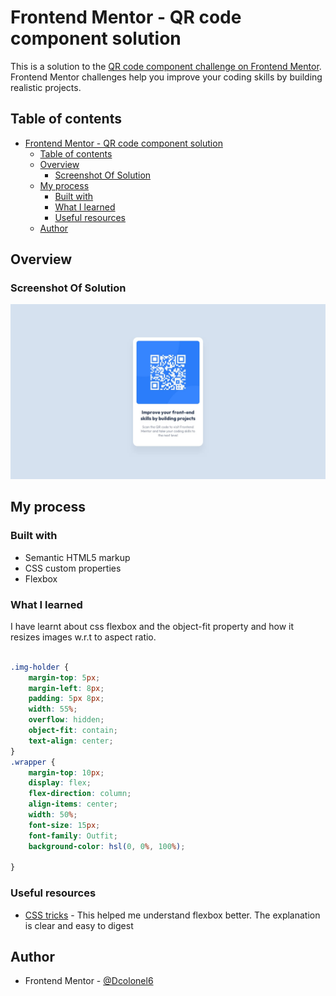 # Frontend Mentor - QR code component solution

This is a solution to the [QR code component challenge on Frontend Mentor](https://www.frontendmentor.io/challenges/qr-code-component-iux_sIO_H). Frontend Mentor challenges help you improve your coding skills by building realistic projects. 

## Table of contents

- [Frontend Mentor - QR code component solution](#frontend-mentor---qr-code-component-solution)
  - [Table of contents](#table-of-contents)
  - [Overview](#overview)
    - [Screenshot Of Solution](#screenshot-of-solution)
  - [My process](#my-process)
    - [Built with](#built-with)
    - [What I learned](#what-i-learned)
    - [Useful resources](#useful-resources)
  - [Author](#author)

## Overview

### Screenshot Of Solution

![](./design/desktop-design.jpg)

## My process

### Built with

- Semantic HTML5 markup
- CSS custom properties
- Flexbox

### What I learned
I have learnt about css flexbox and the object-fit property and how it resizes images w.r.t to aspect ratio.

```css

.img-holder {
    margin-top: 5px;
    margin-left: 8px;
    padding: 5px 8px;
    width: 55%;    
    overflow: hidden;   
    object-fit: contain;   
    text-align: center;
}
.wrapper {
    margin-top: 10px; 
    display: flex;
    flex-direction: column;
    align-items: center;
    width: 50%;
    font-size: 15px;
    font-family: Outfit;    
    background-color: hsl(0, 0%, 100%);
    
}
```

### Useful resources

- [CSS tricks](https://css-tricks.com/snippets/css/a-guide-to-flexbox/) - This helped me understand flexbox better. The explanation is clear and easy to digest

## Author

- Frontend Mentor - [@Dcolonel6](https://www.frontendmentor.io/profile/Dcolonel6)
